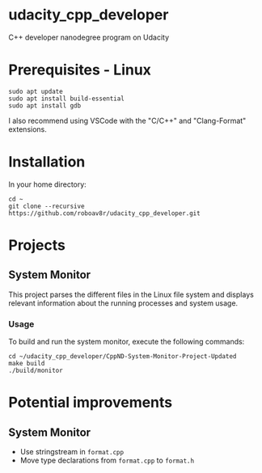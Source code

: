 # udacity_cpp_developer
C++ developer nanodegree program on Udacity

# Prerequisites - Linux
```
sudo apt update
sudo apt install build-essential
sudo apt install gdb
```

I also recommend using VSCode with the "C/C++" and "Clang-Format" extensions.

# Installation
In your home directory:
```
cd ~
git clone --recursive https://github.com/roboav8r/udacity_cpp_developer.git
```

# Projects
## System Monitor
This project parses the different files in the Linux file system and displays relevant information about the running processes and system usage.

### Usage
To build and run the system monitor, execute the following commands:
```
cd ~/udacity_cpp_developer/CppND-System-Monitor-Project-Updated
make build
./build/monitor
```

# Potential improvements
## System Monitor
- Use stringstream in `format.cpp`
- Move type declarations from `format.cpp` to `format.h` 